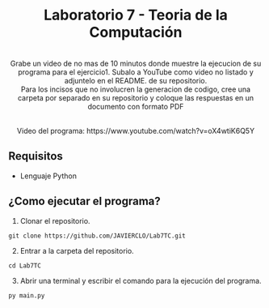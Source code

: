 <h1 align="center">
<br>
  Laboratorio 7 - Teoria de la Computación
</h1>

<p align="center">
<br>
Grabe un video de no mas de 10 minutos donde muestre la ejecucion de su programa para
el ejercicio1. Subalo a YouTube como video no listado y adjuntelo en el README. de su
repositorio.
<br>
Para los incisos que no involucren la generacion de codigo, cree una carpeta por separado
en su repositorio y coloque las respuestas en un documento con formato PDF
</p>

<p align="center">
<br>
  Video del programa: https://www.youtube.com/watch?v=oX4wtiK6Q5Y
</p>

 
## Requisitos
- Lenguaje Python


## ¿Como ejecutar el programa? 
1. Clonar el repositorio.
```
git clone https://github.com/JAVIERCLO/Lab7TC.git
```
2. Entrar a la carpeta del repositorio.
```
cd Lab7TC
```
3. Abrir una terminal y escribir el comando para la ejecución del programa.
```
py main.py
```

